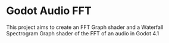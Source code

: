 # Godot Audio FFT
 This project aims to create an FFT Graph shader and a Waterfall Spectrogram Graph shader of the FFT of an audio in Godot 4.1
